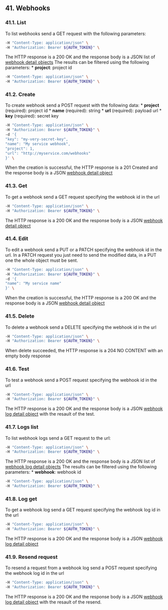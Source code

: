 ## 41. Webhooks
### 41.1. List
To list webhooks send a GET request with the following parameters:
```bash
-H "Content-Type: application/json" \
-H "Authorization: Bearer ${AUTH_TOKEN}" \
```
The HTTP response is a 200 OK and the response body is a JSON list of [webhook detail objects](https://docs.taiga.io/api.html#object-webhook-detail)
The results can be filtered using the following parameters:
*
**project**: project id
```bash
-H "Content-Type: application/json" \
-H "Authorization: Bearer ${AUTH_TOKEN}" \
```
### 41.2. Create
To create webhook send a POST request with the following data:
*
**project** (required): project id
*
**name** (required): string
*
**url** (required): payload url
*
**key** (required): secret key
```bash
-H "Content-Type: application/json" \
-H "Authorization: Bearer ${AUTH_TOKEN}" \
-d '{
"key": "my-very-secret-key",
"name": "My service webhook",
"project": 1,
"url": "http://myservice.com/webhooks"
}' \
```
When the creation is successful, the HTTP response is a 201 Created and the response body is a JSON [webhook detail object](https://docs.taiga.io/api.html#object-webhook-detail)
### 41.3. Get
To get a webhook send a GET request specifying the webhook id in the url
```bash
-H "Content-Type: application/json" \
-H "Authorization: Bearer ${AUTH_TOKEN}" \
```
The HTTP response is a 200 OK and the response body is a JSON [webhook detail object](https://docs.taiga.io/api.html#object-webhook-detail)
### 41.4. Edit
To edit a webhook send a PUT or a PATCH specifying the webhook id in the url.
In a PATCH request you just need to send the modified data, in a PUT one the whole object must be sent.
```bash
-H "Content-Type: application/json" \
-H "Authorization: Bearer ${AUTH_TOKEN}" \
-d '{
"name": "My service name"
}' \
```
When the creation is successful, the HTTP response is a 200 OK and the response body is a JSON [webhook detail object](https://docs.taiga.io/api.html#object-webhook-detail)
### 41.5. Delete
To delete a webhook send a DELETE specifying the webhook id in the url
```bash
-H "Content-Type: application/json" \
-H "Authorization: Bearer ${AUTH_TOKEN}" \
```
When delete succeeded, the HTTP response is a 204 NO CONTENT with an empty body response
### 41.6. Test
To test a webhook send a POST request specifying the webhook id in the url
```bash
-H "Content-Type: application/json" \
-H "Authorization: Bearer ${AUTH_TOKEN}" \
```
The HTTP response is a 200 OK and the response body is a JSON [webhook log detail object](https://docs.taiga.io/api.html#object-webhook-log-detail) with the resault of the test.
### 41.7. Logs list
To list webhook logs send a GET request to the url:
```bash
-H "Content-Type: application/json" \
-H "Authorization: Bearer ${AUTH_TOKEN}" \
```
The HTTP response is a 200 OK and the response body is a JSON list of [webhook log detail objects](https://docs.taiga.io/api.html#object-webhook-log-detail)
The results can be filtered using the following parameters:
*
**webhook**: webhook id
```bash
-H "Content-Type: application/json" \
-H "Authorization: Bearer ${AUTH_TOKEN}" \
```
### 41.8. Log get
To get a webhook log send a GET request specifying the webhook log id in the url
```bash
-H "Content-Type: application/json" \
-H "Authorization: Bearer ${AUTH_TOKEN}" \
```
The HTTP response is a 200 OK and the response body is a JSON [webhook log detail object](https://docs.taiga.io/api.html#object-webhook-log-detail)
### 41.9. Resend request
To resend a request from a webhook log send a POST request specifying the webhook log id in the url
```bash
-H "Content-Type: application/json" \
-H "Authorization: Bearer ${AUTH_TOKEN}" \
```
The HTTP response is a 200 OK and the response body is a JSON [webhook log detail object](https://docs.taiga.io/api.html#object-webhook-log-detail) with the resault of the resend.

